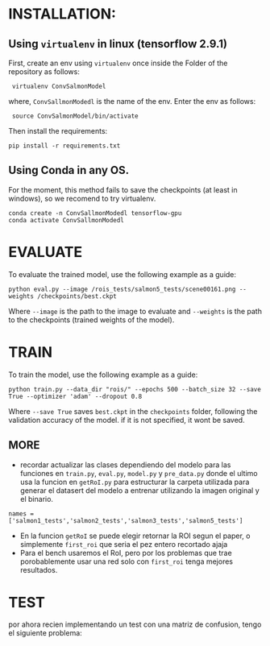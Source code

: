 
# INSTALLATION:

## Using `virtualenv` in linux (tensorflow 2.9.1)


First, create an env using `virtualenv` once inside the Folder of the repository as follows:

```
 virtualenv ConvSalmonModel
```

where, `ConvSallmonModedl` is the name of the env.
Enter the env as follows:

```
 source ConvSalmonModel/bin/activate
```
Then install the requirements:

```
pip install -r requirements.txt
```

## Using Conda in any OS.
For the moment, this method fails to save the checkpoints (at least in windows), so we recomend to try virtualenv.

  ```
  conda create -n ConvSallmonModedl tensorflow-gpu
  conda activate ConvSallmonModedl
  ```


#  EVALUATE
To evaluate the trained model, use the following example as a guide:
```
python eval.py --image /rois_tests/salmon5_tests/scene00161.png --weights /checkpoints/best.ckpt
```

Where  `--image` is the path to the image to evaluate and  `--weights` is the path to the checkpoints (trained weights of the model).

# TRAIN
To train the model, use the following example as a guide:
```
python train.py --data_dir "rois/" --epochs 500 --batch_size 32 --save True --optimizer 'adam' --dropout 0.8
```

Where `--save True` saves `best.ckpt` in the `checkpoints` folder, following the validation accuracy of the model. if it is not specified, it wont be saved.


## MORE
* recordar actualizar las clases dependiendo del modelo para las funciones en `train.py`,       `eval.py`, `model.py` y `pre_data.py` donde el ultimo usa la funcion en `getRoI.py` para estructurar la carpeta utilizada para generar el datasert del modelo a entrenar utilizando la imagen original y el binario.
```
names = ['salmon1_tests','salmon2_tests','salmon3_tests','salmon5_tests']
```
* En la funcion `getRoI` se puede elegir retornar la ROI segun el paper, o simplemente `first_roi` que seria el pez entero recortado ajaja
* Para el bench usaremos el RoI, pero por los problemas que trae porobablemente usar una red solo con `first_roi` tenga mejores resultados.

# TEST

por ahora recien implementando un test con una matriz de confusion, tengo el siguiente problema:
